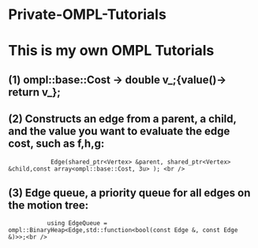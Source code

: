 # Private-OMPL-Tutorials
  # This is my own OMPL Tutorials<br />
   ## (1)   ompl::base::Cost -> double v_;{value()-> return v_};<br />
   ## (2)   Constructs an edge from a parent, a child, and the value you want to evaluate the edge cost, such as f,h,g: <br />
                Edge(shared_ptr<Vertex> &parent, shared_ptr<Vertex> &child,const array<ompl::base::Cost, 3u> ); <br />
   ## (3)   Edge queue, a priority queue for all edges on the motion tree: <br />
               using EdgeQueue = ompl::BinaryHeap<Edge,std::function<bool(const Edge &, const Edge &)>>;<br />
